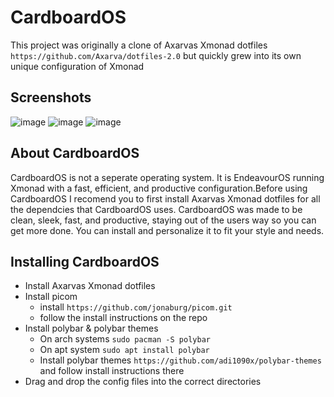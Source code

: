 # CardboardOS
This project was originally a clone of Axarvas Xmonad dotfiles ``` https://github.com/Axarva/dotfiles-2.0 ``` but quickly grew into its own unique configuration of Xmonad



## Screenshots
![image](https://github.com/swamiswami03/Xmonad-Configs/assets/104904388/186e2b83-bd17-4bf8-9b72-a4be5f375ead)
![image](https://github.com/swamiswami03/Xmonad-Configs/assets/104904388/5f901f2b-b50a-408d-b4ca-f79d029a97e8)
![image](https://github.com/swamiswami03/Xmonad-Configs/assets/104904388/b6717240-8a84-4285-8cff-95d335462721)

## About CardboardOS
CardboardOS is not a seperate operating system. It is EndeavourOS running Xmonad with a fast, efficient, and productive configuration.Before using CardboardOS I recomend you to first install Axarvas Xmonad dotfiles for all the dependcies that CardboardOS uses. CardboardOS was made to be clean, sleek, fast, and productive, staying out of the users way so you can get more done. You can install and personalize it to fit your style and needs.

## Installing CardboardOS
+ Install Axarvas Xmonad dotfiles
+ Install picom
  + install ``` https://github.com/jonaburg/picom.git ```
  + follow the install instructions on the repo
+ Install polybar & polybar themes  
  + On arch  systems ``` sudo pacman -S polybar ```
  + On apt system ``` sudo apt install polybar ```
  + Install polybar themes ``` https://github.com/adi1090x/polybar-themes ``` and follow install instructions there
+ Drag and drop the config files into the correct directories
